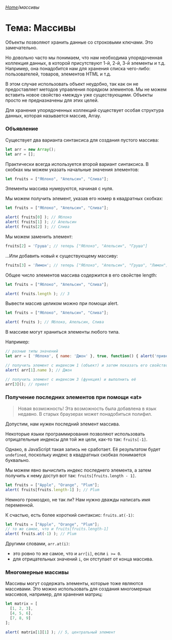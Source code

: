 ###### [Home][домой]/массивы

# Тема: Массивы

Объекты позволяют хранить данные со строковыми ключами. Это замечательно.

Но довольно часто мы понимаем, что нам необходима упорядоченная коллекция данных, в которой присутствуют 1-й, 2-й, 3-й элементы и т.д. Например, она понадобится нам для хранения списка чего-либо: пользователей, товаров, элементов HTML и т.д.

В этом случае использовать объект неудобно, так как он не предоставляет методов управления порядком элементов. Мы не можем вставить новое свойство «между» уже существующими. Объекты просто не предназначены для этих целей.

Для хранения упорядоченных коллекций существует особая структура данных, которая называется массив, Array.


### Объявление

Существует два варианта синтаксиса для создания пустого массива:
```javascript
let arr = new Array();
let arr = [];
```
Практически всегда используется второй вариант синтаксиса. В скобках мы можем указать начальные значения элементов:
```javascript
let fruits = ["Яблоко", "Апельсин", "Слива"];
```

Элементы массива нумеруются, начиная с нуля.

Мы можем получить элемент, указав его номер в квадратных скобках:
```javascript
let fruits = ["Яблоко", "Апельсин", "Слива"];

alert( fruits[0] ); // Яблоко
alert( fruits[1] ); // Апельсин
alert( fruits[2] ); // Слива
```
Мы можем заменить элемент:
```javascript
fruits[2] = 'Груша'; // теперь ["Яблоко", "Апельсин", "Груша"]
```
…Или добавить новый к существующему массиву:
```javascript
fruits[3] = 'Лимон'; // теперь ["Яблоко", "Апельсин", "Груша", "Лимон"]
```
Общее число элементов массива содержится в его свойстве length:
```javascript
let fruits = ["Яблоко", "Апельсин", "Слива"];

alert( fruits.length ); // 3
```
Вывести массив целиком можно при помощи alert.
```javascript
let fruits = ["Яблоко", "Апельсин", "Слива"];

alert( fruits ); // Яблоко, Апельсин, Слива
```
В массиве могут храниться элементы любого типа.

Например:
```javascript
// разные типы значений
let arr = [ 'Яблоко', { name: 'Джон' }, true, function() { alert('привет'); } ];

// получить элемент с индексом 1 (объект) и затем показать его свойство
alert( arr[1].name ); // Джон

// получить элемент с индексом 3 (функция) и выполнить её
arr[3](); // привет
```

### Получение последних элементов при помощи «at»
 > Новая возможность! Эта возможность была добавлена в язык недавно. В старых браузерах может понадобиться полифил.

Допустим, нам нужен последний элемент массива.

Некоторые языки программирования позволяют использовать отрицательные индексы для той же цели, как-то так: ```fruits[-1]```.

Однако, в JavaScript такая запись не сработает. Её результатом будет ```undefined```, поскольку индекс в квадратных скобках понимается буквально.

Мы можем явно вычислить индекс последнего элемента, а затем получить к нему доступ вот так: ```fruits[fruits.length - 1]```.
```javascript
let fruits = ["Apple", "Orange", "Plum"];
alert( fruits[fruits.length-1] ); // Plum
```
Немного громоздко, не так ли? Нам нужно дважды написать имя переменной.

К счастью, есть более короткий синтаксис: ```fruits.at(-1)```:
```javascript
let fruits = ["Apple", "Orange", "Plum"];
// то же самое, что и fruits[fruits.length-1]
alert( fruits.at(-1) ); // Plum
```
Другими словами, ```arr.at(i)```:
- это ровно то же самое, что и ```arr[i]```, если ```i >= 0```.
- для отрицательных значений ```i```, он отступает от конца массива.

### Многомерные массивы
Массивы могут содержать элементы, которые тоже являются массивами. Это можно использовать для создания многомерных массивов, например, для хранения матриц:
```javascript
let matrix = [
  [1, 2, 3],
  [4, 5, 6],
  [7, 8, 9]
];

alert( matrix[1][1] ); // 5, центральный элемент
```

[домой]: ../../README.md 'Вернуться на начальную страницу'